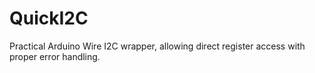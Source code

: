 # QuickI2C
Practical Arduino Wire I2C wrapper, allowing direct register access with proper error handling.
